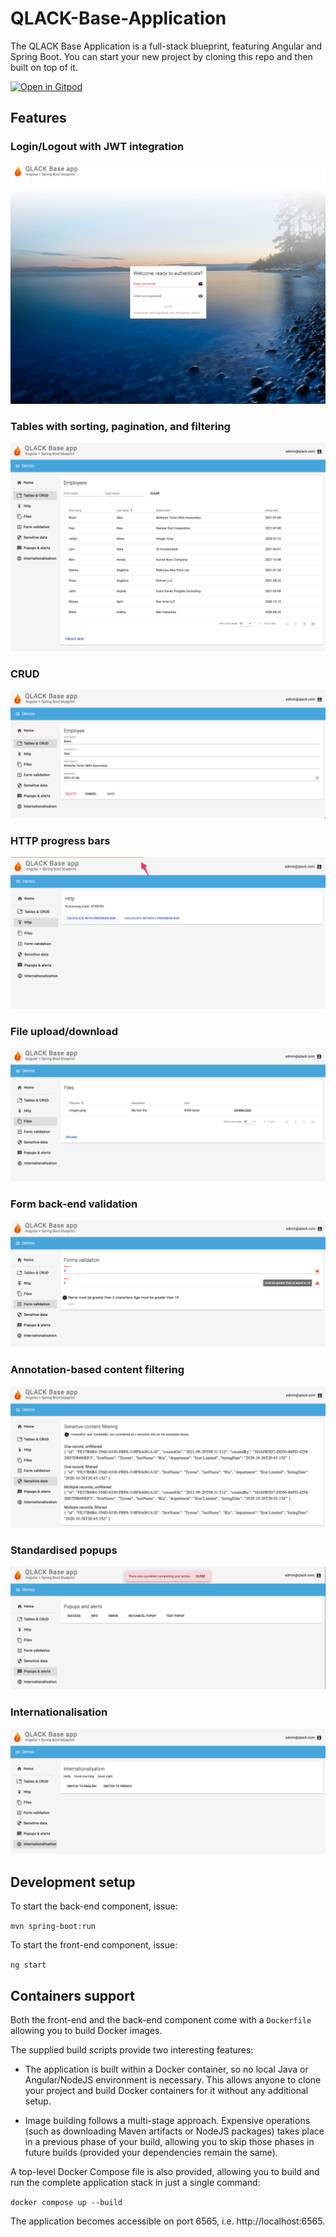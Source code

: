 # QLACK-Base-Application

The QLACK Base Application is a full-stack blueprint, featuring Angular and Spring Boot. You can
start your new project by cloning this repo and then built on top of it.

[![Open in Gitpod](https://gitpod.io/button/open-in-gitpod.svg)](https://gitpod.io/#https://github.com/qlack/QLACK-Base-Application)


## Features

### Login/Logout with JWT integration

![](doc/1.png)

### Tables with sorting, pagination, and filtering

![](doc/2.png)

### CRUD

![](doc/3.png)

### HTTP progress bars

![](doc/4.png)

### File upload/download

![](doc/5.png)

### Form back-end validation

![](doc/6.png)

### Annotation-based content filtering

![](doc/7.png)

### Standardised popups

![](doc/8.png)

### Internationalisation

![](doc/9.png)

## Development setup

To start the back-end component, issue:

`mvn spring-boot:run`

To start the front-end component, issue:

`ng start`

## Containers support

Both the front-end and the back-end component come with a `Dockerfile` allowing you to build Docker
images.

The supplied build scripts provide two interesting features:

* The application is built within a Docker container, so no local Java or Angular/NodeJS environment
  is necessary. This allows anyone to clone your project and build Docker containers for it without
  any additional setup.

* Image building follows a multi-stage approach. Expensive operations (such as downloading Maven
  artifacts or NodeJS packages) takes place in a previous phase of your build, allowing you to skip
  those phases in future builds (provided your dependencies remain the same).
  
A top-level Docker Compose file is also provided, allowing you to build and run the complete application
stack in just a single command:

`docker compose up --build`

The application becomes accessible on port 6565, i.e. http://localhost:6565. 
